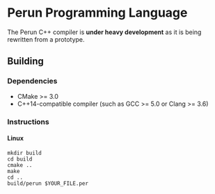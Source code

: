 # Perun Programming Language

The Perun C++ compiler is __under heavy development__ as it is being rewritten from a prototype.

## Building

### Dependencies

* CMake >= 3.0
* C++14-compatible compiler (such as GCC >= 5.0 or Clang >= 3.6)

### Instructions

#### Linux

```
mkdir build
cd build
cmake ..
make
cd ..
build/perun $YOUR_FILE.per
```
